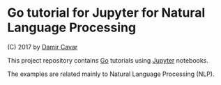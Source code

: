 # Go tutorial for Jupyter for Natural Language Processing

(C) 2017 by [Damir Cavar]

This project repository contains [Go] tutorials using [Jupyter] notebooks.

The examples are related mainly to Natural Language Processing (NLP).



[Damir Cavar]: http://damir.cavar.me/ "Damir Cavar homepage"
[Go]: https://golang.org/ "The Go Programming Language"
[Jupyter]: http://jupyter.org/ "Project Jupyter"
